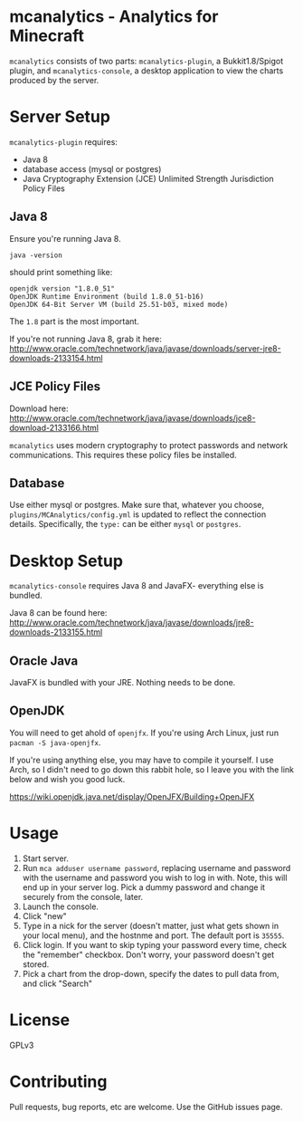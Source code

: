 # mcanalytics - Analytics for Minecraft

`mcanalytics` consists of two parts: `mcanalytics-plugin`, a Bukkit1.8/Spigot plugin, and `mcanalytics-console`, a desktop application to view the charts produced by the server. 

# Server Setup

`mcanalytics-plugin` requires:

* Java 8
* database access (mysql or postgres)
* Java Cryptography Extension (JCE) Unlimited Strength Jurisdiction Policy Files

## Java 8

Ensure you're running Java 8.

    java -version

should print something like:

    openjdk version "1.8.0_51"
    OpenJDK Runtime Environment (build 1.8.0_51-b16)
    OpenJDK 64-Bit Server VM (build 25.51-b03, mixed mode)

The `1.8` part is the most important.

If you're not running Java 8, grab it here: http://www.oracle.com/technetwork/java/javase/downloads/server-jre8-downloads-2133154.html


## JCE Policy Files

Download here: http://www.oracle.com/technetwork/java/javase/downloads/jce8-download-2133166.html

`mcanalytics` uses modern cryptography to protect passwords and network communications. This requires these policy files be installed.

## Database

Use either mysql or postgres. Make sure that, whatever you choose, `plugins/MCAnalytics/config.yml` is updated to reflect the connection details. Specifically, the `type:` can be either `mysql` or `postgres`.

# Desktop Setup

`mcanalytics-console` requires Java 8 and JavaFX- everything else is bundled. 

Java 8 can be found here: http://www.oracle.com/technetwork/java/javase/downloads/jre8-downloads-2133155.html

## Oracle Java

JavaFX is bundled with your JRE. Nothing needs to be done.

## OpenJDK

You will need to get ahold of `openjfx`. If you're using Arch Linux, just run `pacman -S java-openjfx`.

If you're using anything else, you may have to compile it yourself. I use Arch, so I didn't need to go down this rabbit hole, so I leave you with the link below and wish you good luck.

https://wiki.openjdk.java.net/display/OpenJFX/Building+OpenJFX

# Usage

1. Start server.
2. Run `mca adduser username password`, replacing username and password with the username and password you wish to log in with. Note, this will end up in your server log. Pick a dummy password and change it securely from the console, later.
3. Launch the console.
4. Click "new"
5. Type in a nick for the server (doesn't matter, just what gets shown in your local menu), and the hostnme and port. The default port is `35555`.
6. Click login. If you want to skip typing your password every time, check the "remember" checkbox. Don't worry, your password doesn't get stored.
7. Pick a chart from the drop-down, specify the dates to pull data from, and click "Search"

# License

GPLv3

# Contributing

Pull requests, bug reports, etc are welcome. Use the GitHub issues page.
